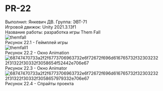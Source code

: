 # PR-22
Выполнил: Янкевич ДВ. Группа: ЭВТ-71    
Игровой движок: Unity 2021.3.13f1  
Название работы: разработка игры Them Fall   
![themfall](https://user-images.githubusercontent.com/119736937/205521383-b9db32bd-a826-45a0-9bde-2f7dd3c9c7e5.PNG)  
Рисунок 22.1 - Геймплей игры  
![themfall1](https://user-images.githubusercontent.com/119736937/205521436-12382ce3-3973-493d-bb55-e18c683a50a5.PNG)  
Рисунок 22.2 - Окно Animation  
![68747470733a2f2f6773706963732e6f72672f696d616765732f323032322f31322f30332f3058654f52442e706e67](https://user-images.githubusercontent.com/119736937/205521492-fd43cc1f-ada9-4eb2-8747-8211d21cac5a.png)  
Рисунок 22.3 - Окно Animator  
![68747470733a2f2f6773706963732e6f72672f696d616765732f323032322f31322f30332f3058657979332e706e67](https://user-images.githubusercontent.com/119736937/205521513-7d94fac5-9ce0-4a6f-8906-d97d03bf7e3a.png)  
Рисунок 22.4 - Спрайты проекта   



